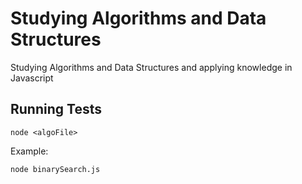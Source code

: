 # Studying Algorithms and Data Structures

Studying Algorithms and Data Structures and applying knowledge in Javascript

## Running Tests

```shell
node <algoFile>
```

Example:

```shell
node binarySearch.js
```

